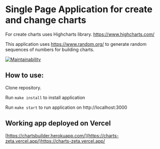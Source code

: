 # Single Page Application for create and change charts

For create charts uses Highcharts library. https://www.highcharts.com/

This application uses https://www.random.org/ to generate random sequences of numbers for building charts.

[![Maintainability](https://api.codeclimate.com/v1/badges/f455f36f2f329004cf86/maintainability)](https://codeclimate.com/github/antonkrupin/charts/maintainability)

## How to use:

Clone repository.

Run `make install` to install application

Run `make start` to run application on http://localhost:3000

## Working app deployed on Vercel
[https://chartsbuilder.herokuapp.com/](https://charts-zeta.vercel.app/)https://charts-zeta.vercel.app/
